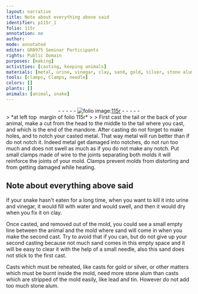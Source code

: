 ```yaml
---
layout: narrative
title: Note about everything above said
identifier: p115r_1
folio: 115r
annotation: no
author:
mode: annotated
editor: GR8975 Seminar Participants
rights: Public Domain
purposes: [making]
activities: [casting, keeping animals]
materials: [metal, urine, vinegar, clay, sand, gold, silver, stone alum, lead, tin]
tools: [clamps, Clamps, needle]
colors: []
plants: []
animals: [animal, snake]
---
```


 <div class="folio" align="center">- - - - - <a href="http://gallica.bnf.fr/ark:/12148/btv1b10500001g/f235.image" target="_blank"><img src="https://cu-mkp.github.io/GR8975-edition/assets/photo-icon.png" alt="folio image: " style="display:inline-block; margin-bottom:-3px;"/>115r</a> - - - - - </div>  <span class="activity"></span> <span class="activity"></span> 
> *at left top  margin of folio 115r*
> 
> First cast the tail or the back of your <span class="animal">animal</span>, make a cut from the head to the middle to the tail where you cast, and which is the end of the mandore. After casting do not forget to make holes, and to notch your casted <span class="material">metal</span>. That way <span class="material">metal</span> will run better than if do not notch it. Indeed <span class="material">metal</span> get damaged into notches, do not run too much and does not swell as much as if you do not make any notch. Put small <span class="tool">clamps</span> made of wire to the joints separating both molds it will reinforce the joints of your mold. <span class="tool">Clamps</span> prevent molds from distorting and from getting damaged while heating.
 
## Note about everything above said

 
If your <span class="animal">snake</span> hasn't eaten for a long time, when you want to kill it into <span class="material">urine</span> and <span class="material">vinegar</span>, it would fill with water and would swell, and then it would dry when you fix it on <span class="material">clay</span>.
 
Once casted, and removed out of the mold, you could see a small empty line between the animal and the mold where <span class="material">sand</span> will come in when you make the second cast. Try to avoid that if you can, but do not give up your second casting because not much <span class="material">sand</span> comes in this empty space and it will be easy to clear it with the help of a small <span class="tool">needle</span>, also this <span class="material">sand</span> does not stick to the first cast.
 
Casts which must be reheated, like casts for <span class="material">gold</span> or <span class="material">silver</span>, or other matters which must be burnt inside the mold, need more <span class="material">stone alum</span> than casts which are stripped of the mold easily, like <span class="material">lead</span> and <span class="material">tin</span>. However do not add too much <span class="material">stone alum</span>.
 
